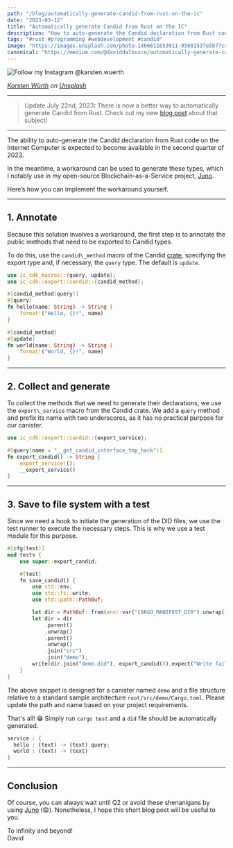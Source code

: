 ```yaml
---
path: "/blog/automatically-generate-candid-from-rust-on-the-ic"
date: "2023-03-12"
title: "Automatically generate Candid from Rust on the IC"
description: "How to auto-generate the Candid declaration from Rust code on the Internet Computer."
tags: "#rust #programming #webdevelopment #candid"
image: "https://images.unsplash.com/photo-1466611653911-95081537e5b7?crop=entropy&cs=tinysrgb&fit=max&fm=jpg&ixid=MnwzMDkyMzV8MHwxfHNlYXJjaHwxOXx8d2luZG1pbGwlMjBvbiUyMGdyYXNzJTIwZmllbGR8ZW58MHx8fHwxNjc4NjUwMzQ1&ixlib=rb-4.0.3&q=80&w=1080"
canonical: "https://medium.com/@daviddalbusco/automatically-generate-candid-from-rust-on-the-ic-d775ae2c9e04"
---
```


![Follow my Instagram @karsten.wuerth](https://images.unsplash.com/photo-1466611653911-95081537e5b7?crop=entropy&cs=tinysrgb&fit=max&fm=jpg&ixid=MnwzMDkyMzV8MHwxfHNlYXJjaHwxOXx8d2luZG1pbGwlMjBvbiUyMGdyYXNzJTIwZmllbGR8ZW58MHx8fHwxNjc4NjUwMzQ1&ixlib=rb-4.0.3&q=80&w=1080)

*[Karsten Würth](https://unsplash.com/fr/@karsten_wuerth?utm_source=unsplash&utm_medium=referral&utm_content=creditCopyText) on [Unsplash](https://unsplash.com/fr/photos/0w-uTa0Xz7w?utm_source=unsplash&utm_medium=referral&utm_content=creditCopyText)*

* * *

>  Update July 22nd, 2023: There is now a better way to automatically generate Candid from Rust. Check out my new [blog post](https://daviddalbusco.com/blog/automatic-candid-generation-in-rust-exploring-the-ic-cdk-v0-10-0-update/) about that subject!

* * *

The ability to auto-generate the Candid declaration from Rust code on the Internet Computer is expected to become available in the second quarter of 2023.

In the meantime, a workaround can be used to generate these types, which I notably use in my open-source Blockchain-as-a-Service project, [Juno](https://juno.build/).

Here’s how you can implement the workaround yourself.

* * *

## 1\. Annotate

Because this solution involves a workaround, the first step is to annotate the public methods that need to be exported to Candid types.

To do this, use the `candid\_method` macro of the Candid [crate](https://docs.rs/candid/latest/candid/index.html), specifying the export type and, if necessary, the `query` type. The default is `update`.

```rust
use ic_cdk_macros::{query, update};
use ic_cdk::export::candid::{candid_method};

#[candid_method(query)]
#[query]
fn hello(name: String) -> String {
    format!("Hello, {}!", name)
}

#[candid_method]
#[update]
fn world(name: String) -> String {
    format!("World, {}!", name)
}
```

* * *

## 2\. Collect and generate

To collect the methods that we need to generate their declarations, we use the `export\_service` macro from the Candid crate. We add a `query` method and prefix its name with two underscores, as it has no practical purpose for our canister.

```rust
use ic_cdk::export::candid::{export_service};

#[query(name = "__get_candid_interface_tmp_hack")]
fn export_candid() -> String {
    export_service!();
    __export_service()
}
```

* * *

## 3\. Save to file system with a test

Since we need a hook to initiate the generation of the DID files, we use the test runner to execute the necessary steps. This is why we use a test module for this purpose.

```rust
#[cfg(test)]
mod tests {
    use super::export_candid;

    #[test]
    fn save_candid() {
        use std::env;
        use std::fs::write;
        use std::path::PathBuf;

        let dir = PathBuf::from(env::var("CARGO_MANIFEST_DIR").unwrap());
        let dir = dir
            .parent()
            .unwrap()
            .parent()
            .unwrap()
            .join("src")
            .join("demo");
        write(dir.join("demo.did"), export_candid()).expect("Write failed.");
    }
}
```

The above snippet is designed for a canister named `demo` and a file structure relative to a standard sample architecture `root/src/demo/Cargo.toml`. Please update the path and name based on your project requirements.

That's all! 😁 Simply run `cargo test` and a `did` file should be automatically generated.

```rust
service : { 
  hello : (text) -> (text) query; 
  world : (text) -> (text) 
}
```

* * *

## Conclusion

Of course, you can always wait until Q2 or avoid these shenanigans by using [Juno](https://juno.build) (😄). Nonetheless, I hope this short blog post will be useful to you.

To infinity and beyond!  
David